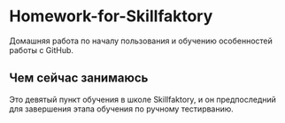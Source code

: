 # Homework-for-Skillfaktory
Домашняя работа по началу пользования и обучению особенностей работы с GitHub.
## Чем сейчас занимаюсь
Это девятый пункт обучения в школе Skillfaktory, и он предпоследний для завершения этапа обучения по ручному тестирванию.
